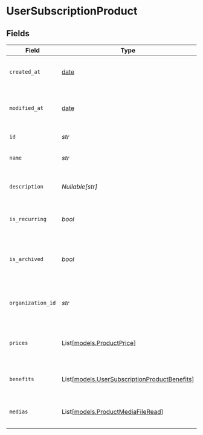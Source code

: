 # UserSubscriptionProduct


## Fields

| Field                                                                                        | Type                                                                                         | Required                                                                                     | Description                                                                                  |
| -------------------------------------------------------------------------------------------- | -------------------------------------------------------------------------------------------- | -------------------------------------------------------------------------------------------- | -------------------------------------------------------------------------------------------- |
| `created_at`                                                                                 | [date](https://docs.python.org/3/library/datetime.html#date-objects)                         | :heavy_check_mark:                                                                           | Creation timestamp of the object.                                                            |
| `modified_at`                                                                                | [date](https://docs.python.org/3/library/datetime.html#date-objects)                         | :heavy_check_mark:                                                                           | Last modification timestamp of the object.                                                   |
| `id`                                                                                         | *str*                                                                                        | :heavy_check_mark:                                                                           | The ID of the product.                                                                       |
| `name`                                                                                       | *str*                                                                                        | :heavy_check_mark:                                                                           | The name of the product.                                                                     |
| `description`                                                                                | *Nullable[str]*                                                                              | :heavy_check_mark:                                                                           | The description of the product.                                                              |
| `is_recurring`                                                                               | *bool*                                                                                       | :heavy_check_mark:                                                                           | Whether the product is a subscription tier.                                                  |
| `is_archived`                                                                                | *bool*                                                                                       | :heavy_check_mark:                                                                           | Whether the product is archived and no longer available.                                     |
| `organization_id`                                                                            | *str*                                                                                        | :heavy_check_mark:                                                                           | The ID of the organization owning the product.                                               |
| `prices`                                                                                     | List[[models.ProductPrice](../models/productprice.md)]                                       | :heavy_check_mark:                                                                           | List of available prices for this product.                                                   |
| `benefits`                                                                                   | List[[models.UserSubscriptionProductBenefits](../models/usersubscriptionproductbenefits.md)] | :heavy_check_mark:                                                                           | The benefits granted by the product.                                                         |
| `medias`                                                                                     | List[[models.ProductMediaFileRead](../models/productmediafileread.md)]                       | :heavy_check_mark:                                                                           | The medias associated to the product.                                                        |